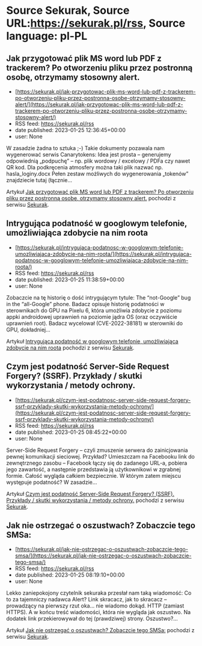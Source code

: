 # Source Sekurak, Source URL:https://sekurak.pl/rss, Source language: pl-PL

## Jak przygotować plik MS word lub PDF z trackerem? Po otworzeniu pliku przez postronną osobę, otrzymamy stosowny alert.
 - [https://sekurak.pl/jak-przygotowac-plik-ms-word-lub-pdf-z-trackerem-po-otworzeniu-pliku-przez-postronna-osobe-otrzymamy-stosowny-alert/](https://sekurak.pl/jak-przygotowac-plik-ms-word-lub-pdf-z-trackerem-po-otworzeniu-pliku-przez-postronna-osobe-otrzymamy-stosowny-alert/)
 - RSS feed: https://sekurak.pl/rss
 - date published: 2023-01-25 12:36:45+00:00
 - user: None

<p>W zasadzie żadna to sztuka ;-) Takie dokumenty pozawala nam wygenerować serwis Canarytokens: Idea jest prosta &#8211; generujemy odpowiednią &#8222;podpuchę&#8221; &#8211; np. plik wordowy / excelowy / PDFa czy nawet QR kod. Dla podkręcenia atmosfery można taki plik nazwać np. hasla_loginy.docx Pełen zestaw możliwych do wygenerowania &#8222;tokenów&#8221; znajdziecie tutaj (łącznie...</p>
<p>Artykuł <a href="https://sekurak.pl/jak-przygotowac-plik-ms-word-lub-pdf-z-trackerem-po-otworzeniu-pliku-przez-postronna-osobe-otrzymamy-stosowny-alert/" rel="nofollow">Jak przygotować plik MS word lub PDF z trackerem? Po otworzeniu pliku przez postronną osobę, otrzymamy stosowny alert.</a> pochodzi z serwisu <a href="https://sekurak.pl" rel="nofollow">Sekurak</a>.</p>

## Intrygująca podatność w googlowym telefonie, umożliwiająca zdobycie na nim roota
 - [https://sekurak.pl/intrygujaca-podatnosc-w-googlowym-telefonie-umozliwiajaca-zdobycie-na-nim-roota/](https://sekurak.pl/intrygujaca-podatnosc-w-googlowym-telefonie-umozliwiajaca-zdobycie-na-nim-roota/)
 - RSS feed: https://sekurak.pl/rss
 - date published: 2023-01-25 11:38:59+00:00
 - user: None

<p>Zobaczcie na tę historię o dość intrygującym tytule: The “not-Google” bug in the “all-Google” phone. Badacz opisuje historię podatności w sterownikach do GPU na Pixelu 6, która umożliwia zdobycie z poziomu appki androidowej uprawnień na poziomie jądra OS (oraz oczywiście uprawnień root). Badacz wycelował (CVE-2022-38181) w sterowniki do GPU, dokładniej...</p>
<p>Artykuł <a href="https://sekurak.pl/intrygujaca-podatnosc-w-googlowym-telefonie-umozliwiajaca-zdobycie-na-nim-roota/" rel="nofollow">Intrygująca podatność w googlowym telefonie, umożliwiająca zdobycie na nim roota</a> pochodzi z serwisu <a href="https://sekurak.pl" rel="nofollow">Sekurak</a>.</p>

## Czym jest podatność Server-Side Request Forgery? (SSRF). Przykłady / skutki wykorzystania / metody ochrony.
 - [https://sekurak.pl/czym-jest-podatnosc-server-side-request-forgery-ssrf-przyklady-skutki-wykorzystania-metody-ochrony/](https://sekurak.pl/czym-jest-podatnosc-server-side-request-forgery-ssrf-przyklady-skutki-wykorzystania-metody-ochrony/)
 - RSS feed: https://sekurak.pl/rss
 - date published: 2023-01-25 08:45:22+00:00
 - user: None

<p>Server-Side Request Forgery – czyli zmuszenie serwera do zainicjowania pewnej komunikacji sieciowej. Przykład? Umieszczam na Facebooku link do zewnętrznego zasobu – Facebook łączy się do zadanego URL-a, pobiera jego zawartość, a następnie przedstawia ją użytkownikowi w zgrabnej formie. Całość wygląda całkiem bezpiecznie. W którym zatem miejscu występuje podatność? W zasadzie...</p>
<p>Artykuł <a href="https://sekurak.pl/czym-jest-podatnosc-server-side-request-forgery-ssrf-przyklady-skutki-wykorzystania-metody-ochrony/" rel="nofollow">Czym jest podatność Server-Side Request Forgery? (SSRF). Przykłady / skutki wykorzystania / metody ochrony.</a> pochodzi z serwisu <a href="https://sekurak.pl" rel="nofollow">Sekurak</a>.</p>

## Jak nie ostrzegać o oszustwach? Zobaczcie tego SMSa:
 - [https://sekurak.pl/jak-nie-ostrzegac-o-oszustwach-zobaczcie-tego-smsa/](https://sekurak.pl/jak-nie-ostrzegac-o-oszustwach-zobaczcie-tego-smsa/)
 - RSS feed: https://sekurak.pl/rss
 - date published: 2023-01-25 08:19:10+00:00
 - user: None

<p>Lekko zaniepokojony czytelnik sekuraka przesłał nam taką wiadomość: Co to za tajemniczy nadawca Alert? Link skracacz, jak to skracacz &#8211; prowadzący na pierwszy rzut oka&#8230; nie wiadomo dokąd. HTTP (zamiast HTTPS). A w końcu treść wiadomości, która nie wygląda jak oszustwo. Na dodatek link przekierowywał do tej (prawdziwej) strony. Oszustwo?...</p>
<p>Artykuł <a href="https://sekurak.pl/jak-nie-ostrzegac-o-oszustwach-zobaczcie-tego-smsa/" rel="nofollow">Jak nie ostrzegać o oszustwach? Zobaczcie tego SMSa:</a> pochodzi z serwisu <a href="https://sekurak.pl" rel="nofollow">Sekurak</a>.</p>
